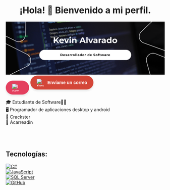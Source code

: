 <div align="center">
<h1 align="center">¡Hola! 👋 Bienvenido a mi perfil.</h1>
</div>

<img src="https://github.com/KevinAalvarado/KevinAalvarado/blob/main/banner.png">
<a href="https://instagram.com/kev.alvaradu" target="_blank" style="text-decoration: none;">
  <div style="
    display: inline-flex;
    align-items: center;
    background-color: #E4405F;
    color: white;
    border-radius: 25px;
    padding: 10px 20px;
    font-family: Arial, sans-serif;
    font-weight: bold;
    transition: all 0.3s ease;
    box-shadow: 0 4px 6px rgba(0, 0, 0, 0.1);
  " onmouseover="this.style.transform='scale(1.05)'" onmouseout="this.style.transform='scale(1)'">
    <img src="https://cdn-icons-png.flaticon.com/512/2111/2111463.png" alt="Instagram" style="width: 24px; height: 24px; margin-right: 10px;">
  </div>
</a>
<a href="mailto:kevinalvarado1175@gmail.com" target="_blank" style="text-decoration: none;">
  <div style="
    display: inline-flex;
    align-items: center;
    background-color: #D44638;
    color: white;
    border-radius: 25px;
    padding: 10px 20px;
    font-family: Arial, sans-serif;
    font-weight: bold;
    transition: all 0.3s ease;
    box-shadow: 0 4px 6px rgba(0, 0, 0, 0.1);
  " onmouseover="this.style.transform='scale(1.05)'" onmouseout="this.style.transform='scale(1)'">
    <img src="https://upload.wikimedia.org/wikipedia/commons/4/4a/Gmail_Icon.png" alt="Gmail" style="width: 24px; height: 24px; margin-right: 10px;">
    Envíame un correo
  </div>
</a>


</br>


🎓 Estudiante de Software👨‍🎓</br>
🖥️ Programador de aplicaciones desktop y android</br>
🏐 Crackster </br>
🎠 Acarreadin </br>
</br>
</br>
</br>

## Tecnologías:

[![C#](https://img.shields.io/badge/C%20Sharp-FA7343?style=for-the-badge&logo=Csharp&logoColor=white&labelColor=101010)]()
</br>
[![JavaScript](https://img.shields.io/badge/JavaScrip-009848?style=for-the-badge&logo=kotlin&logoColor=white&labelColor=101010)]()
</br>
[![SQL Server](https://img.shields.io/badge/SQLServer-CC2927?style=for-the-badge&logo=MicrosoftSQLServer&logoColor=white&labelColor=101010)]()
</br>
[![GitHub](https://img.shields.io/badge/GitHUb-FC6D26?style=for-the-badge&logo=GitHUb&logoColor=white&labelColor=101010)]()
